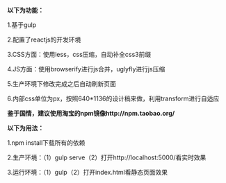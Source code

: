 
**以下为功能：**

1.基于gulp


2.配置了reactjs的开发环境


3.CSS方面：使用less，css压缩，自动补全css3前缀


4.JS方面：使用browserify进行js合并，uglyfly进行js压缩


5.生产环境下修改完成之后自动刷新页面


6.内部css单位为px，按照640*1136的设计稿来做，利用transform进行自适应



**鉴于国情，建议使用淘宝的npm镜像http://npm.taobao.org/**

**以下为用法：**

1.npm install下载所有的依赖


2.生产环境：（1）gulp serve（2）打开http://localhost:5000/看实时效果


3.运行环境：（1）gulp（2）打开index.html看静态页面效果
